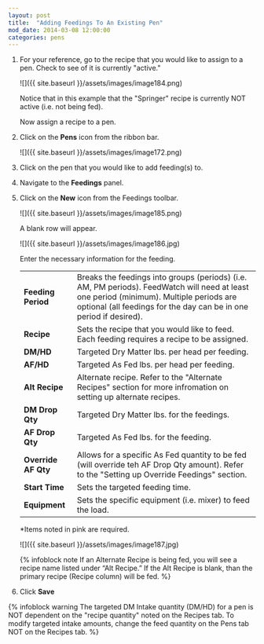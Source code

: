 ```yaml
---
layout: post
title:  "Adding Feedings To An Existing Pen"
mod_date: 2014-03-08 12:00:00
categories: pens
---
```


1.  For your reference, go to the recipe that you would like to assign to a pen. Check to see of it is currently "active."

    ![]({{ site.baseurl }}/assets/images/image184.png)

    Notice that in this example that the "Springer" recipe is currently NOT active (i.e. not being fed).

    Now assign a recipe to a pen.

2.  Click on the **Pens** icon from the ribbon bar.

    ![]({{ site.baseurl }}/assets/images/image172.png)

3.  Click on the pen that you would like to add feeding(s) to.

4.  Navigate to the **Feedings** panel.

5.  Click on the **New** icon from the Feedings toolbar.

    ![]({{ site.baseurl }}/assets/images/image185.png)

    A blank row will appear.

    ![]({{ site.baseurl }}/assets/images/image186.jpg)

    Enter the necessary information for the feeding.

    |   |   |
    |---|---|
    | **Feeding Period** | Breaks the feedings into groups (periods) (i.e. AM, PM periods). FeedWatch will need at least one period (minimum). Multiple periods are optional (all feedings for the day can be in one period if desired). |
    | **Recipe** | Sets the recipe that you would like to feed. Each feeding requires a recipe to be assigned. |
    | **DM/HD** | Targeted Dry Matter lbs. per head per feeding. |
    | **AF/HD** | Targeted As Fed lbs. per head per feeding. |
    | **Alt Recipe** | Alternate recipe. Refer to the "Alternate Recipes" section for more infromation on setting up alternate recipes. |
    | **DM Drop Qty** | Targeted Dry Matter lbs. for the feedings. |
    | **AF Drop Qty** | Targeted As Fed lbs. for the feeding. |
    | **Override AF Qty** | Allows for a specific As Fed quantity to be fed (will override teh AF Drop Qty amount). Refer to the "Setting up Override Feedings" section. |
    | **Start Time** | Sets the targeted feeding time. |
    | **Equipment** | Sets the specific equipment (i.e. mixer) to feed the load. |


    *Items noted in pink are required.

    ![]({{ site.baseurl }}/assets/images/image187.jpg)


    {% infoblock note If an Alternate Recipe is being fed, you will see a recipe name listed under “Alt Recipe.” If the Alt Recipe is blank, than the primary recipe (Recipe column) will be fed. %}

6.  Click **Save**

{% infoblock warning The targeted DM Intake quantity (DM/HD) for a pen is NOT dependent on the "recipe quantity" noted on the Recipes tab. To modify targeted intake amounts, change the feed quantity on the Pens tab NOT on the Recipes tab. %}

